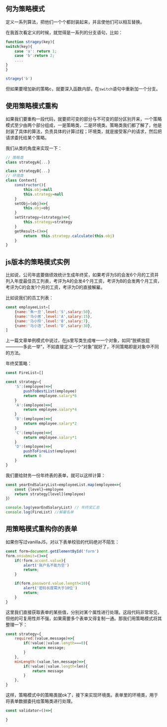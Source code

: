 <!--
 * @Description: 
 * @Author: mytac
 * @Date: 2020-04-08 21:42:16
 -->
## 何为策略模式
定义一系列算法，把他们一个个都封装起来，并且使他们可以相互替换。

在我首次看定义的时候，就觉得是一系列的分支语句，比如：
```js
function stragey(key){
switch(key){
    case 'a': return 1;
    case 'b':return 2;
    ....
}
}

stragey('b')
```
但如果要增加新的策略c，就要深入函数内部，在`switch`语句中重新加一个分支。
## 使用策略模式重构
如果我们要重构一段代码，就要把可变的部分与不可变的部分区别开来，一个策略模式至少由两个部分组成，一是策略类，二是环境类。策略类我们都了解了，他是封装了具体的算法，负责具体的计算过程；环境类，就是接受客户的请求，然后把请求委托给某个策略。

我们从类的角度来实现一下：
```js
// 策略类
class strategyA{...}

class strategyB{...}
// 环境类
class Context{
    constructor(){
        this.obj=null
        this.strategy=null
    }
    setObj=(obj)=>{
        this.obj=obj
    }
    setStrategy=(strategy)=>{
        this.strategy=strategy
    }
    getResult=()=>{
        return  this.strategy.calculate(this.obj)
    }
}
```
## js版本的策略模式实例
比如说，公司年底要做绩效统计生成年终奖，如果考评为S的会发6个月的工资并列入年度最佳员工列表，考评为A的会发4个月工资，考评为B的会发两个月工资，考评为C的会发1个月的工资，考评为D的直接解雇。

比如说我们的员工列表：
```js
const employeeList=[
    {name:'朱一旦',level:'S',salary:50},
    {name:'马小男',level:'A',salary:15},
    {name:'马小玲',level:'B',salary:7},
    {name:'马小浩',level:'D',salary:30},
]
```
上一篇文章单例模式中说过，在js里写类生成唯一一个对象，如同“脱裤放屁————多此一举”，不如直接定义一个“对象”就好了，不同策略即是对象中不同的方法。

年终奖策略：
```js
const FireList=[]

const strategy={
    'S':(employee)=>{
        pushToBestList(employee)
        return employee.salary*6
    }
    'A':(employee)=>{
        return employee.salary*4
    }
    'B':(employee)=>{
        return employee.salary*2
    }
    'C':(employee)=>{
        return employee.salary*1
    }
    'D':(employee)=>{
        pushToFireList(employee)
        return 0
    }
}
```

我们要给财务一份年终表的表单，就可以这样计算：
```js
const yearEndSalaryList=employeeList.map(employee=>{
    const {level}=employee
    return strategy[level](employee)
}）

console.log(yearEndSalaryList) // 年终奖汇总
console.log(FireList) //解雇名单
```
## 用策略模式重构你的表单
如果你写过vanillaJS，对以下表单校验的代码绝对不陌生：
```js
const form=document.getElementById('form')
form.onsubmit=()=>{
    if(!form.accont.value){
        alert('账户名不能为空')
        return;
    }

    if(form.password.value.length<10){
        alert('密码长度需大于10位')
        return;
    }
}
```
这里我们直接获取表单的某些值，分别对某个属性进行处理。这段代码非常常见，但他的可复用性并不强，如果需要多个表单又得复制一通。那我们用策略模式将其整理一下：
```js
const strategy={
    required:(value,message)=>{
        if(!value||value.length===0){
            return message; 
        }
    },
    minLength:(value,len,message)=>{
        if(!value||value.length<len){
            return message
        }
    },
}
```
这样，策略模式中的策略类就ok了，接下来实现环境类。表单里的环境类，用于将表单数据委托给策略类进行处理。
```js
const validator=()=>{
    
}

```



